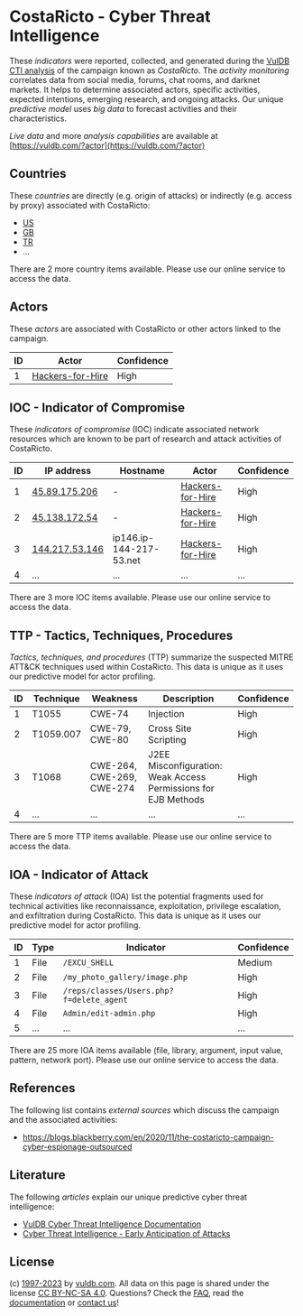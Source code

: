 # CostaRicto - Cyber Threat Intelligence

These _indicators_ were reported, collected, and generated during the [VulDB CTI analysis](https://vuldb.com/?kb.cti) of the campaign known as _CostaRicto_. The _activity monitoring_ correlates data from social media, forums, chat rooms, and darknet markets. It helps to determine associated actors, specific activities, expected intentions, emerging research, and ongoing attacks. Our unique _predictive model_ uses _big data_ to forecast activities and their characteristics.

_Live data_ and more _analysis capabilities_ are available at [https://vuldb.com/?actor](https://vuldb.com/?actor)

## Countries

These _countries_ are directly (e.g. origin of attacks) or indirectly (e.g. access by proxy) associated with CostaRicto:

* [US](https://vuldb.com/?country.us)
* [GB](https://vuldb.com/?country.gb)
* [TR](https://vuldb.com/?country.tr)
* ...

There are 2 more country items available. Please use our online service to access the data.

## Actors

These _actors_ are associated with CostaRicto or other actors linked to the campaign.

ID | Actor | Confidence
-- | ----- | ----------
1 | [Hackers-for-Hire](https://vuldb.com/?actor.hackers-for-hire) | High

## IOC - Indicator of Compromise

These _indicators of compromise_ (IOC) indicate associated network resources which are known to be part of research and attack activities of CostaRicto.

ID | IP address | Hostname | Actor | Confidence
-- | ---------- | -------- | ----- | ----------
1 | [45.89.175.206](https://vuldb.com/?ip.45.89.175.206) | - | [Hackers-for-Hire](https://vuldb.com/?actor.hackers-for-hire) | High
2 | [45.138.172.54](https://vuldb.com/?ip.45.138.172.54) | - | [Hackers-for-Hire](https://vuldb.com/?actor.hackers-for-hire) | High
3 | [144.217.53.146](https://vuldb.com/?ip.144.217.53.146) | ip146.ip-144-217-53.net | [Hackers-for-Hire](https://vuldb.com/?actor.hackers-for-hire) | High
4 | ... | ... | ... | ...

There are 3 more IOC items available. Please use our online service to access the data.

## TTP - Tactics, Techniques, Procedures

_Tactics, techniques, and procedures_ (TTP) summarize the suspected MITRE ATT&CK techniques used within CostaRicto. This data is unique as it uses our predictive model for actor profiling.

ID | Technique | Weakness | Description | Confidence
-- | --------- | -------- | ----------- | ----------
1 | T1055 | CWE-74 | Injection | High
2 | T1059.007 | CWE-79, CWE-80 | Cross Site Scripting | High
3 | T1068 | CWE-264, CWE-269, CWE-274 | J2EE Misconfiguration: Weak Access Permissions for EJB Methods | High
4 | ... | ... | ... | ...

There are 5 more TTP items available. Please use our online service to access the data.

## IOA - Indicator of Attack

These _indicators of attack_ (IOA) list the potential fragments used for technical activities like reconnaissance, exploitation, privilege escalation, and exfiltration during CostaRicto. This data is unique as it uses our predictive model for actor profiling.

ID | Type | Indicator | Confidence
-- | ---- | --------- | ----------
1 | File | `/EXCU_SHELL` | Medium
2 | File | `/my_photo_gallery/image.php` | High
3 | File | `/reps/classes/Users.php?f=delete_agent` | High
4 | File | `Admin/edit-admin.php` | High
5 | ... | ... | ...

There are 25 more IOA items available (file, library, argument, input value, pattern, network port). Please use our online service to access the data.

## References

The following list contains _external sources_ which discuss the campaign and the associated activities:

* https://blogs.blackberry.com/en/2020/11/the-costaricto-campaign-cyber-espionage-outsourced

## Literature

The following _articles_ explain our unique predictive cyber threat intelligence:

* [VulDB Cyber Threat Intelligence Documentation](https://vuldb.com/?kb.cti)
* [Cyber Threat Intelligence - Early Anticipation of Attacks](https://www.scip.ch/en/?labs.20201022)

## License

(c) [1997-2023](https://vuldb.com/?kb.changelog) by [vuldb.com](https://vuldb.com/?kb.about). All data on this page is shared under the license [CC BY-NC-SA 4.0](https://creativecommons.org/licenses/by-nc-sa/4.0/). Questions? Check the [FAQ](https://vuldb.com/?kb.faq), read the [documentation](https://vuldb.com/?kb) or [contact us](https://vuldb.com/?contact)!

